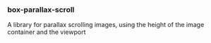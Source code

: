 ### box-parallax-scroll

A library for parallax scrolling images, using the height of the image container and the viewport
